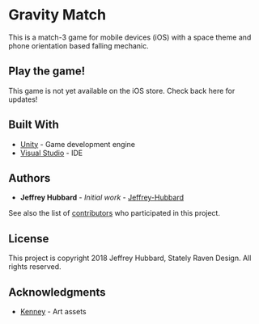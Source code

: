 # Gravity Match

This is a match-3 game for mobile devices (iOS) with a space theme and phone orientation based falling mechanic.

## Play the game!

This game is not yet available on the iOS store. Check back here for updates!

## Built With

* [Unity](https://www.unity3d.com) - Game development engine
* [Visual Studio](https://visualstudio.microsoft.com/vs/) - IDE

## Authors

* **Jeffrey Hubbard** - *Initial work* - [Jeffrey-Hubbard](https://github.com/Jeffrey-Hubbard)

See also the list of [contributors](https://github.com/your/project/contributors) who participated in this project.

## License

This project is copyright 2018 Jeffrey Hubbard, Stately Raven Design. All rights reserved.

## Acknowledgments

* [Kenney](http://kenney.nl/) - Art assets
